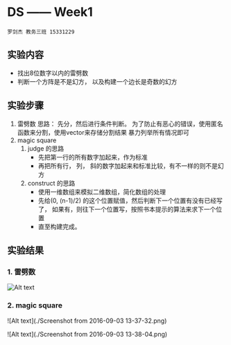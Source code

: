 # DS —— Week1

`罗剑杰 教务三班 15331229`

## 实验内容
+ 找出8位数字以内的雷劈数
+ 判断一个方阵是不是幻方， 以及构建一个边长是奇数的幻方

## 实验步骤

1. 雷劈数
	思路：
	先分，然后进行条件判断。
	为了防止有恶心的错误，使用匿名函数来分割，使用vector来存储分割结果
	暴力列举所有情况即可
2. magic square
    1.  judge 的思路
	     -  先把第一行的所有数字加起来，作为标准
	     -  再把所有行， 列， 斜的数字加起来和标准比较，有不一样的则不是幻方
	2. construct 的思路
		 -  使用一维数组来模拟二维数组，简化数组的处理
		 -  先给(0, (n-1)/2) 的这个位置赋值，然后判断下一个位置有没有已经写了， 如果有，则往下一个位置写，按照书本提示的算法来求下一个位置
		 -  直至构建完成。


## 实验结果

### 1. 雷劈数
![Alt text](./DS_homework1.png)


### 2. magic square

![Alt text](./Screenshot from 2016-09-03 13-37-32.png)

![Alt text](./Screenshot from 2016-09-03 13-38-04.png)
